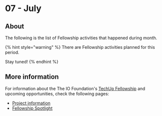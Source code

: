# 07 - July

## About

The following is the list of Fellowship activities that happened during month.

{% hint style="warning" %}
There are Fellowship activities planned for this period.

Stay tuned!
{% endhint %}

## More information

For information about the The IO Foundation's [TechUp Fellowship](https://short.theiofoundation.org/Fellowship) and upcoming opportunities, check the following pages:

* [Project information](../../../about/project-information.md)
* [Fellowship Spotlight](../../../#on-the-spotlight)


